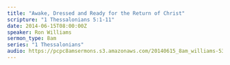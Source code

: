 ```yaml
---
title: "Awake, Dressed and Ready for the Return of Christ"
scripture: "1 Thessalonians 5:1-11"
date: 2014-06-15T08:00:00Z
speaker: Ron Williams
sermon_type: 8am
series: "1 Thessalonians"
audio: https://pcpc8amsermons.s3.amazonaws.com/20140615_8am_williams-539f6b0b774c7.mp3 
---
```



